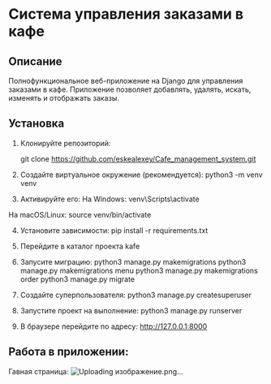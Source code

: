 # Cистема управления заказами в кафе

## Описание
Полнофункциональное веб-приложение на Django для управления заказами в кафе. Приложение
позволяет добавлять, удалять, искать, изменять и отображать заказы.

## Установка

1. Клонируйте репозиторий:
   
   git clone https://github.com/eskealexey/Cafe_management_system.git

2. Создайте виртуальное окружение (рекомендуется):
   python3 -m venv venv

3. Активируйте его:
  На Windows:
  venv\Scripts\activate

  На macOS/Linux:
  source venv/bin/activate

4. Установите зависимости:
  pip install -r requirements.txt

5. Перейдите в каталог проекта kafe

6. Запусите миграцию:
   python3 manage.py makemigrations
   python3 manage.py makemigrations menu
   python3 manage.py makemigrations order
   python3 manage.py migrate

7. Создайте суперпользователя:
   python3 manage.py createsuperuser

8. Запустите проект на выполнение:
   python3 manage.py runserver

9. В браузере перейдите по адресу: http://127.0.0.1:8000

## Работа в приложении:
Гавная страница:
![Uploading изображение.png…]()



    





